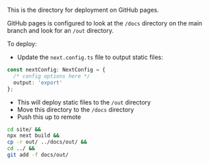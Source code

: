 This is the directory for deployment on GitHub pages. 

GitHub pages is configured to look at the `/docs` directory on the main branch and look for an `/out` directory. 

To deploy: 

* Update the `next.config.ts` file to output static files:

```ts
const nextConfig: NextConfig = {
  /* config options here */
  output: 'export'
};
```

* This will deploy static files to the `/out` directory
* Move this directory to the `/docs` directory
* Push this up to remote

```bash
cd site/ &&
npx next build &&
cp -r out/ ../docs/out/ &&
cd ../ &&
git add -f docs/out/
```